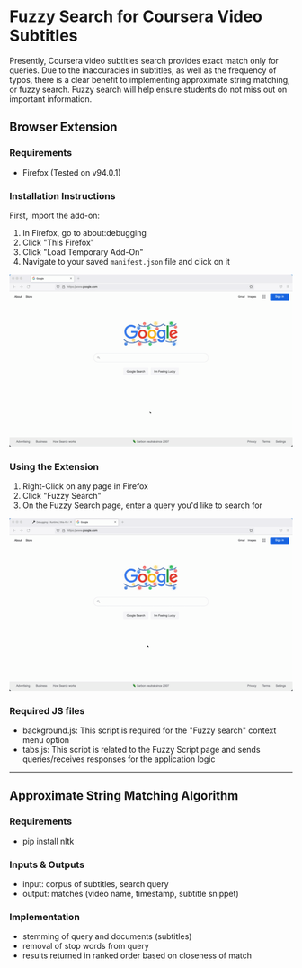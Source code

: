 # Fuzzy Search for Coursera Video Subtitles

Presently, Coursera video subtitles search provides exact match only for queries. Due to the inaccuracies in subtitles, as well as the frequency of typos, there is a clear benefit to implementing approximate string matching, or fuzzy search. Fuzzy search will help ensure students do not miss out on important information.

## Browser Extension

### Requirements

- Firefox (Tested on v94.0.1)

### Installation Instructions

First, import the add-on:

1. In Firefox, go to about:debugging
2. Click "This Firefox"
3. Click "Load Temporary Add-On"
4. Navigate to your saved `manifest.json` file and click on it

![Install Gif](./browser-extension/images/Install_Fuzzy_Search.gif)

### Using the Extension

1. Right-Click on any page in Firefox
2. Click "Fuzzy Search"
3. On the Fuzzy Search page, enter a query you'd like to search for

![Using Fuzzy Search Gif](./browser-extension/images/Using_Fuzzy_Search.gif)

### Required JS files

- background.js: This script is required for the "Fuzzy search" context menu option
- tabs.js: This script is related to the Fuzzy Script page and sends queries/receives responses for the application logic

---

## Approximate String Matching Algorithm 

### Requirements 

- pip install nltk

### Inputs & Outputs

- input: corpus of subtitles, search query 
- output: matches (video name, timestamp, subtitle snippet)

### Implementation 

- stemming of query and documents (subtitles)
- removal of stop words from query 
- results returned in ranked order based on closeness of match


